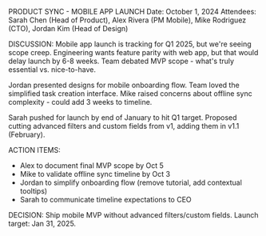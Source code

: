 PRODUCT SYNC - MOBILE APP LAUNCH
Date: October 1, 2024
Attendees: Sarah Chen (Head of Product), Alex Rivera (PM Mobile), Mike Rodriguez (CTO), Jordan Kim (Head of Design)

DISCUSSION:
Mobile app launch is tracking for Q1 2025, but we're seeing scope creep. Engineering wants feature parity with web app, but that would delay launch by 6-8 weeks. Team debated MVP scope - what's truly essential vs. nice-to-have.

Jordan presented designs for mobile onboarding flow. Team loved the simplified task creation interface. Mike raised concerns about offline sync complexity - could add 3 weeks to timeline.

Sarah pushed for launch by end of January to hit Q1 target. Proposed cutting advanced filters and custom fields from v1, adding them in v1.1 (February).

ACTION ITEMS:
- Alex to document final MVP scope by Oct 5
- Mike to validate offline sync timeline by Oct 3
- Jordan to simplify onboarding flow (remove tutorial, add contextual tooltips)
- Sarah to communicate timeline expectations to CEO

DECISION: Ship mobile MVP without advanced filters/custom fields. Launch target: Jan 31, 2025.
